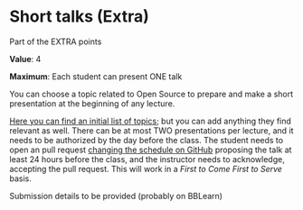 # Short talks (Extra)

Part of the EXTRA points

**Value**: 4

**Maximum**: Each student can present ONE talk

You can choose a topic related to Open Source to prepare and make a short presentation at the beginning of any lecture. 

[Here you can find an initial list of topics](../shorttalks.md); but you can add anything they find relevant as well. There can be at most TWO presentations per lecture, and it needs to be authorized by the day before the class. The student needs to open an pull request [changing the schedule on GitHub](assignments/shortTalkSchedule.md) proposing the talk at least 24 hours before the class, and the instructor needs to acknowledge, accepting the pull request. This will work in a *First to Come First to Serve* basis.

Submission details to be provided (probably on BBLearn)
